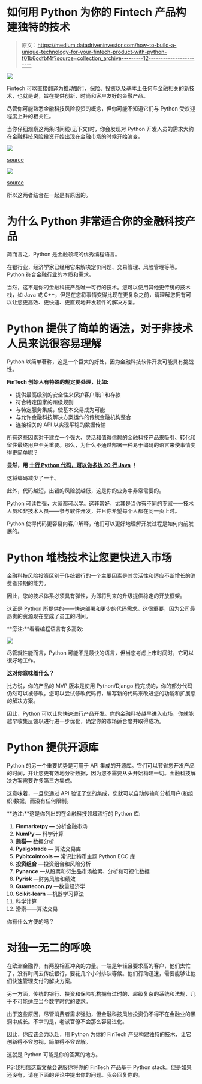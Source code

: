 # 如何用 Python 为你的 Fintech 产品构建独特的技术

> 原文：<https://medium.datadriveninvestor.com/how-to-build-a-unique-technology-for-your-fintech-product-with-python-f01b6cdfbf4f?source=collection_archive---------12----------------------->

![](img/7da1cac919e0a446c86993fb80abb6ba.png)

Fintech 可以直接翻译为推动银行、保险、投资以及基本上任何与金融相关的新技术，也就是说，旨在提供创新、时尚和客户友好的金融产品。

尽管你可能熟悉金融科技风险投资的概念，但你可能不知道它们与 Python 受欢迎程度上升的相关性。

当你仔细观察这两条时间线(见下文)时，你会发现对 Python 开发人员的需求大约在金融科技风险投资开始出现在金融市场的时候开始演变。

![](img/224226025438baecfa669ec27bb62a32.png)

[source](https://stackoverflow.blog/2017/09/06/incredible-growth-python/)

![](img/f3f30dcb5fd9a95cda33bb6d0929616e.png)

[source](https://medium.com/cc-connecting-crypto-with-banking/investor-rundown-reasons-why-we-chose-to-back-orca-cb5e066fedae)

所以这两者结合在一起是有原因的。

# 为什么 Python 非常适合你的金融科技产品

简而言之，Python 是金融领域的优秀编程语言。

在银行业，经济学家已经用它来解决定价问题、交易管理、风险管理等等。Python 符合金融行业的本质和需求。

当然，这不是你的金融科技产品唯一可行的技术。您可以使用其他更传统的技术栈，如 Java 或 C++，但是在您将事情变得比现在更复杂之前，请理解您拥有可以让您更高效、更快速、更直观地开发软件的解决方案。

# Python 提供了简单的语法，对于非技术人员来说很容易理解

Python 以简单著称，这是一个巨大的好处，因为金融科技软件开发可能具有挑战性。

**FinTech 创始人有特殊的规定要处理，比如:**

*   提供最高级别的安全性来保护客户账户和存款
*   符合特定国家的州级规则
*   与特定服务集成，使基本交易成为可能
*   与允许金融科技解决方案运作的传统金融机构整合
*   连接相关的 API 以实现平稳的数据传输

所有这些因素对于建立一个强大、灵活和值得信赖的金融科技产品来吸引、转化和留住最终用户至关重要。那么，为什么不通过部署一种易于编码的语言来使事情变得更简单呢？

**显然，用** [**十行 Python 代码，可以做多达 20 行 Java**](https://pythonconquerstheuniverse.wordpress.com/2009/10/03/python-java-a-side-by-side-comparison/) **！**

这将编码减少了一半。

此外，代码越短，出错的风险就越低，这是你的业务中非常需要的。

Python 可读性强，大家都可以学。这非常好，尤其是当你有不同的专家——技术人员和非技术人员——参与软件开发，并且你希望每个人都在同一页上时。

Python 使得代码更容易向客户解释，他们可以更好地理解开发过程是如何向前发展的。

# Python 堆栈技术让您更快进入市场

金融科技风险投资区别于传统银行的一个主要因素是其灵活性和适应不断增长的消费者预期的能力。

因此，您的技术体系必须具有弹性，为即将到来的升级提供稳定的开放框架。

这正是 Python 所提供的——快速部署和更少的代码需求。这很重要，因为公司最昂贵的资源现在变成了员工的时间。

**旁注:**看看编程语言有多高效:

![](img/2996fc39f8170e957cbd1eda543e6a8a.png)

尽管就性能而言，Python 可能不是最快的语言，但当您考虑上市时间时，它可以很好地工作。

**这对你意味着什么？**

比方说，你的产品的 MVP 版本是使用 Python/Django 栈完成的，你的部分代码仍然可以被修改。您可以尝试修改代码行，编写新的代码来改进您的功能和扩展您的解决方案。

因此，Python 可以让您快速进行产品开发。你的金融科技越早进入市场，你就能越早收集反馈以进行进一步优化，确定你的市场适合度并取得成功。

# Python 提供开源库

Python 的另一个重要优势是可用于 API 集成的开源库。它们可以节省您开发产品的时间，并让您更有效地分析数据，因为您不需要从头开始构建一切。金融科技解决方案需要许多第三方集成。

这意味着，一旦您通过 API 验证了您的集成，您就可以自动传输和分析用户(和组织)数据，而没有任何限制。

**边注:**这是你列出的在金融科技领域流行的 Python 库:

1.  **Finmarketpy —** 分析金融市场
2.  **NumPy —** 科学计算
3.  **熊猫—** 数据分析
4.  **Pyalgotrade —** 算法交易库
5.  **Pybitcointools —** 常识比特币主题 Python ECC 库
6.  **投资组合** —投资组合和风险分析
7.  **Pynance** —从股票和衍生品市场检索、分析和可视化数据
8.  **Pyrisk** —财务风险和绩效
9.  **Quantecon.py** —数量经济学
10.  **Scikit-learn** —机器学习算法
11.  科学计算
12.  滑索——算法交易

你有什么方便的吗？

# 对独一无二的呼唤

在欧洲金融界，有两股相互冲突的力量。一端是年轻且要求高的客户，他们太忙了，没有时间去传统银行，要花几个小时排队等候。他们行动迅速，需要能够让他们快速管理支付的解决方案。

另一方面，传统的银行、投资和保险机构拥有过时的、超级复杂的系统和法规，几乎不可能适应当今数字时代的要求。

出于这些原因，尽管消费者需求强劲，但金融科技风险投资仍不得不在金融业的黑洞中成长。不幸的是，老派官僚不会那么容易进化。

因此，你应该全力以赴，用 Python 为你的 FinTech 产品构建独特的技术，让它创新得不容忽视，简单得不容误解。

这就是 Python 可能是你的答案的地方。

PS:我相信这篇文章会说服你将你的 FinTech 产品基于 Python stack。但是如果还没有，请在下面的评论中提出你的问题。我会回复你的。